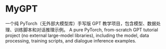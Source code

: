 # MyGPT
一个纯 PyTorch（无外部大模型库）手写版 GPT 教学项目，包含模型、数据处理、训练脚本和对话推理示例。
A pure PyTorch, from-scratch GPT tutorial project (no external large-model libraries), including the model, data processing, training scripts, and dialogue inference examples.

